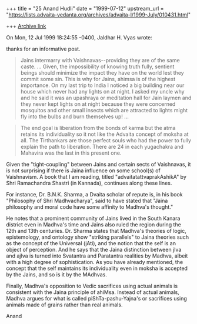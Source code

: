 +++
title = "25 Anand Hudli"
date = "1999-07-12"
upstream_url = "https://lists.advaita-vedanta.org/archives/advaita-l/1999-July/010431.html"

+++
[Archive link](https://lists.advaita-vedanta.org/archives/advaita-l/1999-July/010431.html)

On Mon, 12 Jul 1999 18:24:55 -0400, Jaldhar H. Vyas
<jaldhar at BRAINCELLS.COM> wrote:

 thanks for an informative post.

>Jains intermarry with Vaishnavas--providing
>they are of the same caste.
...
>Given, the impossibility of knowing truth fully, sentient beings should
>minimize the impact they have on the world lest they commit some sin.
>This is why for Jains, ahimsa is of the highest importance.  On my last
>trip to India I noticed a big building near our house which never had any
>lights on at night.  I asked my uncle why and he said it was an upashraya
>or meditation hall for Jain laymen and they never  kept lights on at night
>because they were concerned mosquitos and other small insects which are
>attracted to lights might fly into the bulbs and burn themselves up!
> ...

>The end goal is liberation from the bonds of karma but the atma retains
>its individuality so it not like the Advaita concept of moksha at all.
>The Tirthankars are those perfect souls who had the power to fully explain
>the path to liberation.  There are 24 in each yugachakra and Mahavira was
>the last in this present one.
>
>

  Given the "tight-coupling" between Jains and certain sects of Vaishnavas,
  it is not surprising if there is Jaina influence on some school(s) of
  Vaishnavism. A book that I am reading, titled "advaitatattvaprakAshikA"
  by Shri Ramachandra Shastri (in Kannada), continues along these lines.

   For instance, Dr. B.N.K. Sharma, a Dvaita scholar of repute is, in his
   book "Philosophy of Shri Madhvacharya", said to have stated that
   "Jaina philosophy and moral code have some affinity to Madhva's thought."

   He notes that a prominent community of Jains lived in the South Kanara
   district even in Madhva's time and Jains also ruled the region during
   the 12th and 13th centuries. Dr. Sharma states that Madhva's theories
   of logic, epistemology, and ontology show "striking parallels" to
   Jaina theories such as the concept of the Universal (jAti), and the
   notion that the self is an object of perception. And he says that the
   Jaina distinction between jIva and ajIva is turned into Svatantra and
   Paratantra realities by Madhva, albeit with a high degree of
   sophistication. As you have already mentioned, the concept that the
   self maintains its individuality even in moksha is accepted by the
   Jains, and so is it by the MAdhvas.

   Finally, Madhva's opposition to Vedic sacrifices using actual animals
   is consistent with the Jaina principle of ahiMsa. Instead of actual
   animals, Madhva argues for what is called piShTa-pashu-Yajna's or
   sacrifices using animals made of grains rather than real animals.

  Anand

